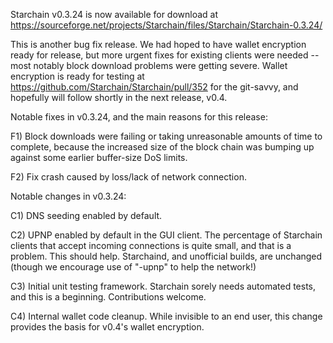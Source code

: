 Starchain v0.3.24 is now available for download at
https://sourceforge.net/projects/Starchain/files/Starchain/Starchain-0.3.24/

This is another bug fix release.  We had hoped to have wallet encryption ready for release, but more urgent fixes for existing clients were needed -- most notably block download problems were getting severe.  Wallet encryption is ready for testing at https://github.com/Starchain/Starchain/pull/352 for the git-savvy, and hopefully will follow shortly in the next release, v0.4.

Notable fixes in v0.3.24, and the main reasons for this release:

F1) Block downloads were failing or taking unreasonable amounts of time to complete, because the increased size of the block chain was bumping up against some earlier buffer-size DoS limits.

F2) Fix crash caused by loss/lack of network connection.

Notable changes in v0.3.24:

C1) DNS seeding enabled by default.

C2) UPNP enabled by default in the GUI client.  The percentage of Starchain clients that accept incoming connections is quite small, and that is a problem.  This should help.  Starchaind, and unofficial builds, are unchanged (though we encourage use of "-upnp" to help the network!)

C3) Initial unit testing framework.  Starchain sorely needs automated tests, and this is a beginning.  Contributions welcome.

C4) Internal wallet code cleanup.  While invisible to an end user, this change provides the basis for v0.4's wallet encryption.
